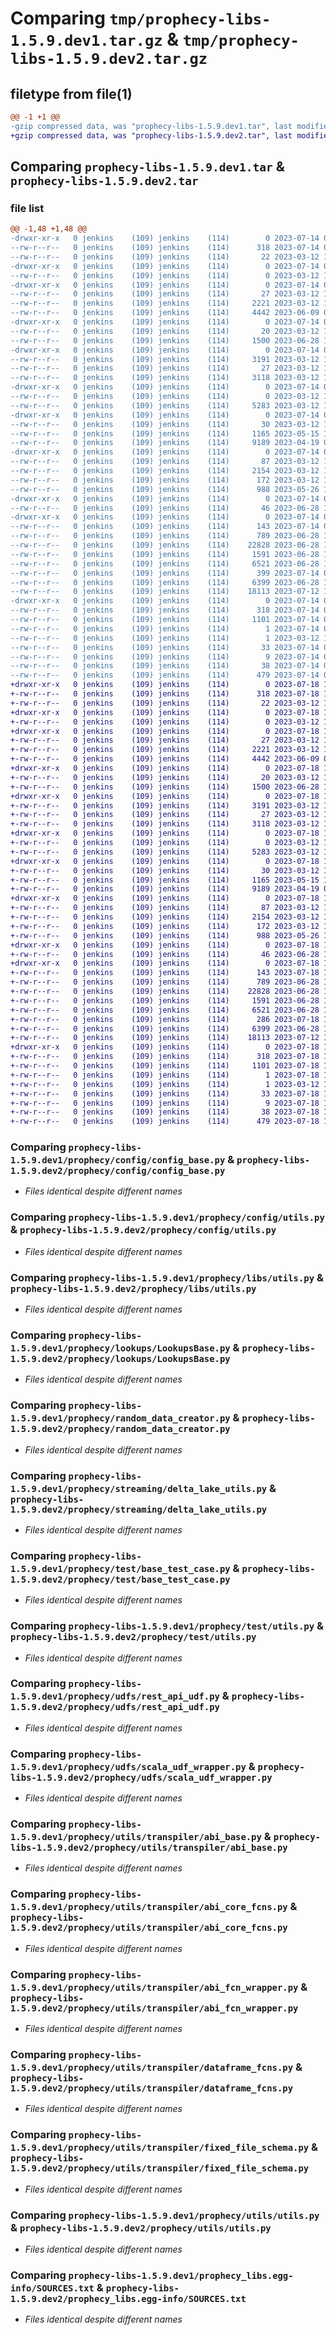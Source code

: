 # Comparing `tmp/prophecy-libs-1.5.9.dev1.tar.gz` & `tmp/prophecy-libs-1.5.9.dev2.tar.gz`

## filetype from file(1)

```diff
@@ -1 +1 @@
-gzip compressed data, was "prophecy-libs-1.5.9.dev1.tar", last modified: Fri Jul 14 08:43:28 2023, max compression
+gzip compressed data, was "prophecy-libs-1.5.9.dev2.tar", last modified: Tue Jul 18 10:07:24 2023, max compression
```

## Comparing `prophecy-libs-1.5.9.dev1.tar` & `prophecy-libs-1.5.9.dev2.tar`

### file list

```diff
@@ -1,48 +1,48 @@
-drwxr-xr-x   0 jenkins    (109) jenkins    (114)        0 2023-07-14 08:43:28.496794 prophecy-libs-1.5.9.dev1/
--rw-r--r--   0 jenkins    (109) jenkins    (114)      318 2023-07-14 08:43:28.496794 prophecy-libs-1.5.9.dev1/PKG-INFO
--rw-r--r--   0 jenkins    (109) jenkins    (114)       22 2023-03-12 14:51:36.000000 prophecy-libs-1.5.9.dev1/README.md
-drwxr-xr-x   0 jenkins    (109) jenkins    (114)        0 2023-07-14 08:43:28.492794 prophecy-libs-1.5.9.dev1/prophecy/
--rw-r--r--   0 jenkins    (109) jenkins    (114)        0 2023-03-12 14:51:36.000000 prophecy-libs-1.5.9.dev1/prophecy/__init__.py
-drwxr-xr-x   0 jenkins    (109) jenkins    (114)        0 2023-07-14 08:43:28.492794 prophecy-libs-1.5.9.dev1/prophecy/config/
--rw-r--r--   0 jenkins    (109) jenkins    (114)       27 2023-03-12 14:51:36.000000 prophecy-libs-1.5.9.dev1/prophecy/config/__init__.py
--rw-r--r--   0 jenkins    (109) jenkins    (114)     2221 2023-03-12 14:51:36.000000 prophecy-libs-1.5.9.dev1/prophecy/config/config_base.py
--rw-r--r--   0 jenkins    (109) jenkins    (114)     4442 2023-06-09 08:12:50.000000 prophecy-libs-1.5.9.dev1/prophecy/config/utils.py
-drwxr-xr-x   0 jenkins    (109) jenkins    (114)        0 2023-07-14 08:43:28.492794 prophecy-libs-1.5.9.dev1/prophecy/libs/
--rw-r--r--   0 jenkins    (109) jenkins    (114)       20 2023-03-12 14:51:36.000000 prophecy-libs-1.5.9.dev1/prophecy/libs/__init__.py
--rw-r--r--   0 jenkins    (109) jenkins    (114)     1500 2023-06-28 17:51:30.000000 prophecy-libs-1.5.9.dev1/prophecy/libs/utils.py
-drwxr-xr-x   0 jenkins    (109) jenkins    (114)        0 2023-07-14 08:43:28.492794 prophecy-libs-1.5.9.dev1/prophecy/lookups/
--rw-r--r--   0 jenkins    (109) jenkins    (114)     3191 2023-03-12 14:51:36.000000 prophecy-libs-1.5.9.dev1/prophecy/lookups/LookupsBase.py
--rw-r--r--   0 jenkins    (109) jenkins    (114)       27 2023-03-12 14:51:36.000000 prophecy-libs-1.5.9.dev1/prophecy/lookups/__init__.py
--rw-r--r--   0 jenkins    (109) jenkins    (114)     3118 2023-03-12 14:51:36.000000 prophecy-libs-1.5.9.dev1/prophecy/random_data_creator.py
-drwxr-xr-x   0 jenkins    (109) jenkins    (114)        0 2023-07-14 08:43:28.492794 prophecy-libs-1.5.9.dev1/prophecy/streaming/
--rw-r--r--   0 jenkins    (109) jenkins    (114)        0 2023-03-12 14:51:36.000000 prophecy-libs-1.5.9.dev1/prophecy/streaming/__init__.py
--rw-r--r--   0 jenkins    (109) jenkins    (114)     5283 2023-03-12 14:51:36.000000 prophecy-libs-1.5.9.dev1/prophecy/streaming/delta_lake_utils.py
-drwxr-xr-x   0 jenkins    (109) jenkins    (114)        0 2023-07-14 08:43:28.496794 prophecy-libs-1.5.9.dev1/prophecy/test/
--rw-r--r--   0 jenkins    (109) jenkins    (114)       30 2023-03-12 14:51:36.000000 prophecy-libs-1.5.9.dev1/prophecy/test/__init__.py
--rw-r--r--   0 jenkins    (109) jenkins    (114)     1165 2023-05-15 15:31:20.000000 prophecy-libs-1.5.9.dev1/prophecy/test/base_test_case.py
--rw-r--r--   0 jenkins    (109) jenkins    (114)     9189 2023-04-19 07:54:52.000000 prophecy-libs-1.5.9.dev1/prophecy/test/utils.py
-drwxr-xr-x   0 jenkins    (109) jenkins    (114)        0 2023-07-14 08:43:28.496794 prophecy-libs-1.5.9.dev1/prophecy/udfs/
--rw-r--r--   0 jenkins    (109) jenkins    (114)       87 2023-03-12 14:51:36.000000 prophecy-libs-1.5.9.dev1/prophecy/udfs/__init__.py
--rw-r--r--   0 jenkins    (109) jenkins    (114)     2154 2023-03-12 14:51:36.000000 prophecy-libs-1.5.9.dev1/prophecy/udfs/rest_api_udf.py
--rw-r--r--   0 jenkins    (109) jenkins    (114)      172 2023-03-12 14:51:36.000000 prophecy-libs-1.5.9.dev1/prophecy/udfs/sample_udf.py
--rw-r--r--   0 jenkins    (109) jenkins    (114)      988 2023-05-26 15:20:32.000000 prophecy-libs-1.5.9.dev1/prophecy/udfs/scala_udf_wrapper.py
-drwxr-xr-x   0 jenkins    (109) jenkins    (114)        0 2023-07-14 08:43:28.496794 prophecy-libs-1.5.9.dev1/prophecy/utils/
--rw-r--r--   0 jenkins    (109) jenkins    (114)       46 2023-06-28 17:51:30.000000 prophecy-libs-1.5.9.dev1/prophecy/utils/__init__.py
-drwxr-xr-x   0 jenkins    (109) jenkins    (114)        0 2023-07-14 08:43:28.496794 prophecy-libs-1.5.9.dev1/prophecy/utils/transpiler/
--rw-r--r--   0 jenkins    (109) jenkins    (114)      143 2023-07-14 08:43:27.000000 prophecy-libs-1.5.9.dev1/prophecy/utils/transpiler/__init__.py
--rw-r--r--   0 jenkins    (109) jenkins    (114)      789 2023-06-28 17:51:30.000000 prophecy-libs-1.5.9.dev1/prophecy/utils/transpiler/abi_base.py
--rw-r--r--   0 jenkins    (109) jenkins    (114)    22828 2023-06-28 17:51:30.000000 prophecy-libs-1.5.9.dev1/prophecy/utils/transpiler/abi_core_fcns.py
--rw-r--r--   0 jenkins    (109) jenkins    (114)     1591 2023-06-28 17:51:30.000000 prophecy-libs-1.5.9.dev1/prophecy/utils/transpiler/abi_fcn_wrapper.py
--rw-r--r--   0 jenkins    (109) jenkins    (114)     6521 2023-06-28 17:51:30.000000 prophecy-libs-1.5.9.dev1/prophecy/utils/transpiler/dataframe_fcns.py
--rw-r--r--   0 jenkins    (109) jenkins    (114)      399 2023-07-14 08:43:27.000000 prophecy-libs-1.5.9.dev1/prophecy/utils/transpiler/dml_schema.py
--rw-r--r--   0 jenkins    (109) jenkins    (114)     6399 2023-06-28 17:51:30.000000 prophecy-libs-1.5.9.dev1/prophecy/utils/transpiler/fixed_file_schema.py
--rw-r--r--   0 jenkins    (109) jenkins    (114)    18113 2023-07-12 14:13:52.000000 prophecy-libs-1.5.9.dev1/prophecy/utils/utils.py
-drwxr-xr-x   0 jenkins    (109) jenkins    (114)        0 2023-07-14 08:43:28.496794 prophecy-libs-1.5.9.dev1/prophecy_libs.egg-info/
--rw-r--r--   0 jenkins    (109) jenkins    (114)      318 2023-07-14 08:43:28.000000 prophecy-libs-1.5.9.dev1/prophecy_libs.egg-info/PKG-INFO
--rw-r--r--   0 jenkins    (109) jenkins    (114)     1101 2023-07-14 08:43:28.000000 prophecy-libs-1.5.9.dev1/prophecy_libs.egg-info/SOURCES.txt
--rw-r--r--   0 jenkins    (109) jenkins    (114)        1 2023-07-14 08:43:28.000000 prophecy-libs-1.5.9.dev1/prophecy_libs.egg-info/dependency_links.txt
--rw-r--r--   0 jenkins    (109) jenkins    (114)        1 2023-03-12 14:51:37.000000 prophecy-libs-1.5.9.dev1/prophecy_libs.egg-info/not-zip-safe
--rw-r--r--   0 jenkins    (109) jenkins    (114)       33 2023-07-14 08:43:28.000000 prophecy-libs-1.5.9.dev1/prophecy_libs.egg-info/requires.txt
--rw-r--r--   0 jenkins    (109) jenkins    (114)        9 2023-07-14 08:43:28.000000 prophecy-libs-1.5.9.dev1/prophecy_libs.egg-info/top_level.txt
--rw-r--r--   0 jenkins    (109) jenkins    (114)       38 2023-07-14 08:43:28.496794 prophecy-libs-1.5.9.dev1/setup.cfg
--rw-r--r--   0 jenkins    (109) jenkins    (114)      479 2023-07-14 08:43:27.000000 prophecy-libs-1.5.9.dev1/setup.py
+drwxr-xr-x   0 jenkins    (109) jenkins    (114)        0 2023-07-18 10:07:24.980995 prophecy-libs-1.5.9.dev2/
+-rw-r--r--   0 jenkins    (109) jenkins    (114)      318 2023-07-18 10:07:24.980995 prophecy-libs-1.5.9.dev2/PKG-INFO
+-rw-r--r--   0 jenkins    (109) jenkins    (114)       22 2023-03-12 14:51:36.000000 prophecy-libs-1.5.9.dev2/README.md
+drwxr-xr-x   0 jenkins    (109) jenkins    (114)        0 2023-07-18 10:07:24.968994 prophecy-libs-1.5.9.dev2/prophecy/
+-rw-r--r--   0 jenkins    (109) jenkins    (114)        0 2023-03-12 14:51:36.000000 prophecy-libs-1.5.9.dev2/prophecy/__init__.py
+drwxr-xr-x   0 jenkins    (109) jenkins    (114)        0 2023-07-18 10:07:24.968994 prophecy-libs-1.5.9.dev2/prophecy/config/
+-rw-r--r--   0 jenkins    (109) jenkins    (114)       27 2023-03-12 14:51:36.000000 prophecy-libs-1.5.9.dev2/prophecy/config/__init__.py
+-rw-r--r--   0 jenkins    (109) jenkins    (114)     2221 2023-03-12 14:51:36.000000 prophecy-libs-1.5.9.dev2/prophecy/config/config_base.py
+-rw-r--r--   0 jenkins    (109) jenkins    (114)     4442 2023-06-09 08:12:50.000000 prophecy-libs-1.5.9.dev2/prophecy/config/utils.py
+drwxr-xr-x   0 jenkins    (109) jenkins    (114)        0 2023-07-18 10:07:24.968994 prophecy-libs-1.5.9.dev2/prophecy/libs/
+-rw-r--r--   0 jenkins    (109) jenkins    (114)       20 2023-03-12 14:51:36.000000 prophecy-libs-1.5.9.dev2/prophecy/libs/__init__.py
+-rw-r--r--   0 jenkins    (109) jenkins    (114)     1500 2023-06-28 17:51:30.000000 prophecy-libs-1.5.9.dev2/prophecy/libs/utils.py
+drwxr-xr-x   0 jenkins    (109) jenkins    (114)        0 2023-07-18 10:07:24.968994 prophecy-libs-1.5.9.dev2/prophecy/lookups/
+-rw-r--r--   0 jenkins    (109) jenkins    (114)     3191 2023-03-12 14:51:36.000000 prophecy-libs-1.5.9.dev2/prophecy/lookups/LookupsBase.py
+-rw-r--r--   0 jenkins    (109) jenkins    (114)       27 2023-03-12 14:51:36.000000 prophecy-libs-1.5.9.dev2/prophecy/lookups/__init__.py
+-rw-r--r--   0 jenkins    (109) jenkins    (114)     3118 2023-03-12 14:51:36.000000 prophecy-libs-1.5.9.dev2/prophecy/random_data_creator.py
+drwxr-xr-x   0 jenkins    (109) jenkins    (114)        0 2023-07-18 10:07:24.972995 prophecy-libs-1.5.9.dev2/prophecy/streaming/
+-rw-r--r--   0 jenkins    (109) jenkins    (114)        0 2023-03-12 14:51:36.000000 prophecy-libs-1.5.9.dev2/prophecy/streaming/__init__.py
+-rw-r--r--   0 jenkins    (109) jenkins    (114)     5283 2023-03-12 14:51:36.000000 prophecy-libs-1.5.9.dev2/prophecy/streaming/delta_lake_utils.py
+drwxr-xr-x   0 jenkins    (109) jenkins    (114)        0 2023-07-18 10:07:24.972995 prophecy-libs-1.5.9.dev2/prophecy/test/
+-rw-r--r--   0 jenkins    (109) jenkins    (114)       30 2023-03-12 14:51:36.000000 prophecy-libs-1.5.9.dev2/prophecy/test/__init__.py
+-rw-r--r--   0 jenkins    (109) jenkins    (114)     1165 2023-05-15 15:31:20.000000 prophecy-libs-1.5.9.dev2/prophecy/test/base_test_case.py
+-rw-r--r--   0 jenkins    (109) jenkins    (114)     9189 2023-04-19 07:54:52.000000 prophecy-libs-1.5.9.dev2/prophecy/test/utils.py
+drwxr-xr-x   0 jenkins    (109) jenkins    (114)        0 2023-07-18 10:07:24.976995 prophecy-libs-1.5.9.dev2/prophecy/udfs/
+-rw-r--r--   0 jenkins    (109) jenkins    (114)       87 2023-03-12 14:51:36.000000 prophecy-libs-1.5.9.dev2/prophecy/udfs/__init__.py
+-rw-r--r--   0 jenkins    (109) jenkins    (114)     2154 2023-03-12 14:51:36.000000 prophecy-libs-1.5.9.dev2/prophecy/udfs/rest_api_udf.py
+-rw-r--r--   0 jenkins    (109) jenkins    (114)      172 2023-03-12 14:51:36.000000 prophecy-libs-1.5.9.dev2/prophecy/udfs/sample_udf.py
+-rw-r--r--   0 jenkins    (109) jenkins    (114)      988 2023-05-26 15:20:32.000000 prophecy-libs-1.5.9.dev2/prophecy/udfs/scala_udf_wrapper.py
+drwxr-xr-x   0 jenkins    (109) jenkins    (114)        0 2023-07-18 10:07:24.976995 prophecy-libs-1.5.9.dev2/prophecy/utils/
+-rw-r--r--   0 jenkins    (109) jenkins    (114)       46 2023-06-28 17:51:30.000000 prophecy-libs-1.5.9.dev2/prophecy/utils/__init__.py
+drwxr-xr-x   0 jenkins    (109) jenkins    (114)        0 2023-07-18 10:07:24.980995 prophecy-libs-1.5.9.dev2/prophecy/utils/transpiler/
+-rw-r--r--   0 jenkins    (109) jenkins    (114)      143 2023-07-18 10:07:22.000000 prophecy-libs-1.5.9.dev2/prophecy/utils/transpiler/__init__.py
+-rw-r--r--   0 jenkins    (109) jenkins    (114)      789 2023-06-28 17:51:30.000000 prophecy-libs-1.5.9.dev2/prophecy/utils/transpiler/abi_base.py
+-rw-r--r--   0 jenkins    (109) jenkins    (114)    22828 2023-06-28 17:51:30.000000 prophecy-libs-1.5.9.dev2/prophecy/utils/transpiler/abi_core_fcns.py
+-rw-r--r--   0 jenkins    (109) jenkins    (114)     1591 2023-06-28 17:51:30.000000 prophecy-libs-1.5.9.dev2/prophecy/utils/transpiler/abi_fcn_wrapper.py
+-rw-r--r--   0 jenkins    (109) jenkins    (114)     6521 2023-06-28 17:51:30.000000 prophecy-libs-1.5.9.dev2/prophecy/utils/transpiler/dataframe_fcns.py
+-rw-r--r--   0 jenkins    (109) jenkins    (114)      286 2023-07-18 10:07:22.000000 prophecy-libs-1.5.9.dev2/prophecy/utils/transpiler/dml_schema.py
+-rw-r--r--   0 jenkins    (109) jenkins    (114)     6399 2023-06-28 17:51:30.000000 prophecy-libs-1.5.9.dev2/prophecy/utils/transpiler/fixed_file_schema.py
+-rw-r--r--   0 jenkins    (109) jenkins    (114)    18113 2023-07-12 14:13:52.000000 prophecy-libs-1.5.9.dev2/prophecy/utils/utils.py
+drwxr-xr-x   0 jenkins    (109) jenkins    (114)        0 2023-07-18 10:07:24.980995 prophecy-libs-1.5.9.dev2/prophecy_libs.egg-info/
+-rw-r--r--   0 jenkins    (109) jenkins    (114)      318 2023-07-18 10:07:24.000000 prophecy-libs-1.5.9.dev2/prophecy_libs.egg-info/PKG-INFO
+-rw-r--r--   0 jenkins    (109) jenkins    (114)     1101 2023-07-18 10:07:24.000000 prophecy-libs-1.5.9.dev2/prophecy_libs.egg-info/SOURCES.txt
+-rw-r--r--   0 jenkins    (109) jenkins    (114)        1 2023-07-18 10:07:24.000000 prophecy-libs-1.5.9.dev2/prophecy_libs.egg-info/dependency_links.txt
+-rw-r--r--   0 jenkins    (109) jenkins    (114)        1 2023-03-12 14:51:37.000000 prophecy-libs-1.5.9.dev2/prophecy_libs.egg-info/not-zip-safe
+-rw-r--r--   0 jenkins    (109) jenkins    (114)       33 2023-07-18 10:07:24.000000 prophecy-libs-1.5.9.dev2/prophecy_libs.egg-info/requires.txt
+-rw-r--r--   0 jenkins    (109) jenkins    (114)        9 2023-07-18 10:07:24.000000 prophecy-libs-1.5.9.dev2/prophecy_libs.egg-info/top_level.txt
+-rw-r--r--   0 jenkins    (109) jenkins    (114)       38 2023-07-18 10:07:24.980995 prophecy-libs-1.5.9.dev2/setup.cfg
+-rw-r--r--   0 jenkins    (109) jenkins    (114)      479 2023-07-18 10:07:22.000000 prophecy-libs-1.5.9.dev2/setup.py
```

### Comparing `prophecy-libs-1.5.9.dev1/prophecy/config/config_base.py` & `prophecy-libs-1.5.9.dev2/prophecy/config/config_base.py`

 * *Files identical despite different names*

### Comparing `prophecy-libs-1.5.9.dev1/prophecy/config/utils.py` & `prophecy-libs-1.5.9.dev2/prophecy/config/utils.py`

 * *Files identical despite different names*

### Comparing `prophecy-libs-1.5.9.dev1/prophecy/libs/utils.py` & `prophecy-libs-1.5.9.dev2/prophecy/libs/utils.py`

 * *Files identical despite different names*

### Comparing `prophecy-libs-1.5.9.dev1/prophecy/lookups/LookupsBase.py` & `prophecy-libs-1.5.9.dev2/prophecy/lookups/LookupsBase.py`

 * *Files identical despite different names*

### Comparing `prophecy-libs-1.5.9.dev1/prophecy/random_data_creator.py` & `prophecy-libs-1.5.9.dev2/prophecy/random_data_creator.py`

 * *Files identical despite different names*

### Comparing `prophecy-libs-1.5.9.dev1/prophecy/streaming/delta_lake_utils.py` & `prophecy-libs-1.5.9.dev2/prophecy/streaming/delta_lake_utils.py`

 * *Files identical despite different names*

### Comparing `prophecy-libs-1.5.9.dev1/prophecy/test/base_test_case.py` & `prophecy-libs-1.5.9.dev2/prophecy/test/base_test_case.py`

 * *Files identical despite different names*

### Comparing `prophecy-libs-1.5.9.dev1/prophecy/test/utils.py` & `prophecy-libs-1.5.9.dev2/prophecy/test/utils.py`

 * *Files identical despite different names*

### Comparing `prophecy-libs-1.5.9.dev1/prophecy/udfs/rest_api_udf.py` & `prophecy-libs-1.5.9.dev2/prophecy/udfs/rest_api_udf.py`

 * *Files identical despite different names*

### Comparing `prophecy-libs-1.5.9.dev1/prophecy/udfs/scala_udf_wrapper.py` & `prophecy-libs-1.5.9.dev2/prophecy/udfs/scala_udf_wrapper.py`

 * *Files identical despite different names*

### Comparing `prophecy-libs-1.5.9.dev1/prophecy/utils/transpiler/abi_base.py` & `prophecy-libs-1.5.9.dev2/prophecy/utils/transpiler/abi_base.py`

 * *Files identical despite different names*

### Comparing `prophecy-libs-1.5.9.dev1/prophecy/utils/transpiler/abi_core_fcns.py` & `prophecy-libs-1.5.9.dev2/prophecy/utils/transpiler/abi_core_fcns.py`

 * *Files identical despite different names*

### Comparing `prophecy-libs-1.5.9.dev1/prophecy/utils/transpiler/abi_fcn_wrapper.py` & `prophecy-libs-1.5.9.dev2/prophecy/utils/transpiler/abi_fcn_wrapper.py`

 * *Files identical despite different names*

### Comparing `prophecy-libs-1.5.9.dev1/prophecy/utils/transpiler/dataframe_fcns.py` & `prophecy-libs-1.5.9.dev2/prophecy/utils/transpiler/dataframe_fcns.py`

 * *Files identical despite different names*

### Comparing `prophecy-libs-1.5.9.dev1/prophecy/utils/transpiler/fixed_file_schema.py` & `prophecy-libs-1.5.9.dev2/prophecy/utils/transpiler/fixed_file_schema.py`

 * *Files identical despite different names*

### Comparing `prophecy-libs-1.5.9.dev1/prophecy/utils/utils.py` & `prophecy-libs-1.5.9.dev2/prophecy/utils/utils.py`

 * *Files identical despite different names*

### Comparing `prophecy-libs-1.5.9.dev1/prophecy_libs.egg-info/SOURCES.txt` & `prophecy-libs-1.5.9.dev2/prophecy_libs.egg-info/SOURCES.txt`

 * *Files identical despite different names*

